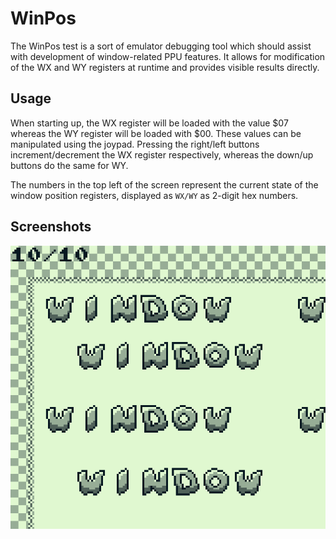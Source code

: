 # WinPos

The WinPos test is a sort of emulator debugging tool which should assist with development of window-related PPU features. It allows for modification of the WX and WY registers at runtime and provides visible results directly.

## Usage

When starting up, the WX register will be loaded with the value $07 whereas the WY register will be loaded with $00. These values can be manipulated using the joypad. Pressing the right/left buttons increment/decrement the WX register respectively, whereas the down/up buttons do the same for WY.

The numbers in the top left of the screen represent the current state of the window position registers, displayed as `WX/WY` as 2-digit hex numbers.

## Screenshots

![expected](./screenshots/expected.gif)